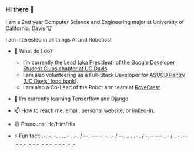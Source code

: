 ### Hi there 👋
I am a 2nd year Computer Science and Engineering major at University of California, Davis :cow:

I am interested in all things AI and Robotics!

- 🔭 What do I do?
    - I’m currently the Lead (aka President) of the [Google Developer Student Clubs chapter at UC Davis](https://ucdavisdsc.com/). 
    - I am also volunteering as a Full-Stack Developer for [ASUCD Pantry (UC Davis' food bank)](https://thepantry.ucdavis.edu/). 
    - I am also a Co-Lead of the Robot arm team at [RoveCrest](https://aggielife.ucdavis.edu/organization/rovecrest). 
 
- 🌱 I’m currently learning Tensorflow and Django.

- 📫 How to reach me: [email](mailto:adityaaravi6@gmail.com), [personal website](https://sites.google.com/view/adityaaravi), or [linked-in](https://www.linkedin.com/in/adityaaravi6/). 

- 😄 Pronouns: He/Him/His

- ⚡ Fun fact: 
    .-..-. -. . ...- . .-. / --. --- -. -. .- / --. .. ...- . / -.-- --- ..- / ..- .--. .-.-.- .-.-.- .-.-.- .-.-.- .-..-.


<!--
**AdityaaRavi/AdityaaRavi** is a ✨ _special_ ✨ repository because its `README.md` (this file) appears on your GitHub profile.

Here are some ideas to get you started:

- 🔭 I’m currently working on ...
- 🌱 I’m currently learning ...
- 👯 I’m looking to collaborate on ...
- 🤔 I’m looking for help with ...
- 💬 Ask me about ...
- 📫 How to reach me: ...
- 😄 Pronouns: ...
- ⚡ Fun fact: ...
-->

